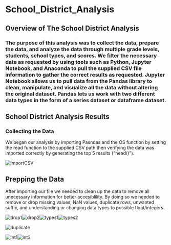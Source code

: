 # School_District_Analysis

## Overview of The School District Analysis
### The purpose of this analysis was to collect the data, prepare the data, and analyze the data through multiple grade levels, students, school types, and scores. We filter the necessary data as requested by using tools such as Python, Jupyter Notebook, and Anaconda to pull the supplied CSV file information to gather the correct results as requested. Jupyter Notebook allows us to pull data from the Pandas library to clean, manipulate, and visualize all the data without altering the original dataset. Pandas lets us work with two different data types in the form of a series dataset or dataframe dataset. 

## School District Analysis Results
### Collecting the Data
We began our analysis by importing Pasndas and the OS function by setting the read function to the supplied CSV path then verifying the data was imported correctly by generating the top 5 results ("head()").

![importCSV](https://user-images.githubusercontent.com/118647523/210295208-ca87097e-9015-4a33-81a4-8ef1b23d9291.png)

## Prepping the Data
After importing our file we needed to clean up the data to remove all unecessary information for better accesiblility. By doing so we needed to remove or drop missing values, NaN values, duplicate rows, unwanted suffix, and understanding or changing data types to possible float/integers.

![drop1](https://user-images.githubusercontent.com/118647523/210296414-343ff043-7ab1-4b1f-8b68-f2903145f549.png)![drop2](https://user-images.githubusercontent.com/118647523/210296424-10239fee-86b2-40db-958c-f843129a1f10.png)![types1](https://user-images.githubusercontent.com/118647523/210296436-e8c852d0-0b28-44e6-a511-552332752eb1.png)![types2](https://user-images.githubusercontent.com/118647523/210296667-55274862-1edd-40a5-a457-e56e147fe29b.png)

![duplicate](https://user-images.githubusercontent.com/118647523/210296429-bb3353ba-18db-4250-94f8-b8b7b620d1d1.png)

![int1](https://user-images.githubusercontent.com/118647523/210296447-cf51d954-33e6-4937-8813-eca7847ee603.png)![int2](https://user-images.githubusercontent.com/118647523/210296450-6e93d4c1-0292-4148-a4ac-05e9bd21c224.png)



